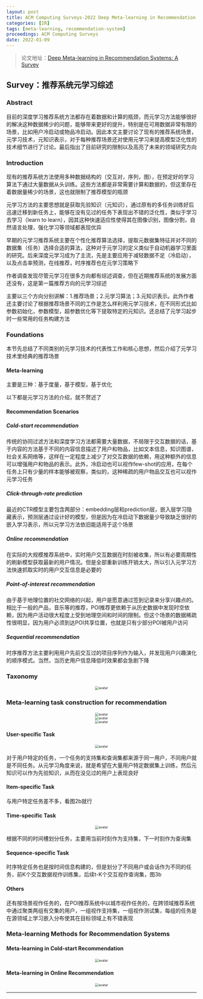 ```yaml
---
layout: post
title: ACM Computing Surveys-2022 Deep Meta-learning in Recommendation Systems：A Survey
categories: [IR]
tags: [meta-learning, recommendation-system]
proceedings: ACM Computing Surveys
date: 2022-01-09
---
```


> 论文地址：[Deep Meta-learning in Recommendation Systems: A Survey](https://dl.acm.org/doi/10.1145/3285029)

## Survey：推荐系统元学习综述

### Abstract

目前的深度学习推荐系统方法都存在着数据和计算的瓶颈，而元学习方法能够很好的解决这种数据稀少的问题，能够带来更好的提升，特别是在可用数据非常有限的场景，比如用户冷启动或物品冷启动。因此本文主要讨论了现有的推荐系统场景，元学习技术，元知识表示，对于每种推荐场景还对使用元学习来提高模型泛化性的技术细节进行了讨论。最后指出了目前研究的限制以及高亮了未来的领域研究方向

### Introduction

现有的推荐系统方法使用多种数据结构的（交互对，序列，图），在预定好的学习算法下通过大量数据从头训练。这些方法都是非常需要计算和数据的，但这里存在着数据量稀少的场景，这也就限制了推荐模型的瓶颈

元学习方法的主要思想就是获取先验知识（元知识），通过原有的多任务训练好后迅速迁移到新任务上，能够在没有见过的任务下表现出不错的泛化性，类似于学习去学习（learn to learn），因其这种快速适应性使得其在图像识别，图像分割，自然语言处理，强化学习等领域都表现优异

早期的元学习推荐系统主要在个性化推荐算法选择，提取元数据集特征并对不同的数据集（任务）选择合适的算法，这种对于元学习的定义类似于自动机器学习里面的研究。后来深度元学习成为了主流，先是主要应用于减轻数据不足（冷启动），以及点击率预测，在线推荐，时序推荐也在元学习策略下

作者调查发现尽管元学习在很多方向都有综述调查，但在近期推荐系统的发展方面还没有，这是第一篇推荐方向的元学习综述

主要以三个方向分别讲解：1.推荐场景；2.元学习算法；3.元知识表示。此外作者还主要讨论了根据推荐场景不同的工作是怎么样利用元学习技术，在不同形式比如参数初始化，参数模型，超参数优化等下提取特定的元知识。还总结了元学习起步时一些常用的任务构建方法

### Foundations

本节先总结了不同类别的元学习技术的代表性工作和核心思想，然后介绍了元学习技术里经典的推荐场景

#### Meta-learning

主要是三种：基于度量，基于模型，基于优化

以下都是元学习方法的介绍，就不赘述了

#### Recommendation Scenarios

##### Cold-start recommendation

传统的协同过滤方法和深度学习方法都需要大量数据，不局限于交互数据的话，基于内容的方法基于不同的内容信息描述了用户和物品，比如文本信息，知识图谱，社会关系网络等，这样在一定程度上减少了对交互数据的依赖，用这种额外的信息可以增强用户和物品的表示。此外，冷启动也可以视作few-shot的应用，在每个任务上只有少量的样本能够被观察，类似的，这种稀疏的用户物品交互也可以视作元学习任务

##### Click-through-rate prediction

最近的CTR模型主要包含两部分：embedding层和prediction层，嵌入层学习隐藏表示，预测层通过设计好的模型，但是因为在冷启动下数据量少导致缺乏很好的嵌入学习表示，所以元学习方法依旧能适用于这个场景

##### Online recommendation

在实际的大规模推荐系统中，实时用户交互数据在时刻被收集，所以有必要周期性的刷新模型获取最新的用户情况。但是全部重新训练开销太大，所以引入元学习方法快速抓取实时的用户交互信息是必要的

##### Point-of-interest recommendation

由于基于地理位置的社交网络的兴起，用户是愿意通过签到记录来分享兴趣点的。相比于一般的产品，音乐等的推荐，POI推荐更依赖于从历史数据中发现时空依赖，因为用户活动很大程度上受到地理空间和时间的限制。但这个场景的数据稀疏性很明显，因为用户必须到达POI共享位置，也就是只有少部分POI被用户访问

##### Sequential recommendation

时序推荐方法主要利用用户先前交互过的项目序列作为输入，并发现用户兴趣演化的顺序模式。当然，当历史用户信息降低时效果都会急剧下降

### Taxonomy

<div align="center" style="float:center"><img src="https://blog-img-1259433191.cos.ap-shanghai.myqcloud.com/Deep Meta-learning in Recommendation Systems/fig1.png" alt="avatar" style="zoom:60%;" /></div>

### Meta-learning task construction for recommendation

<div align="center" style="float:center"><img src="https://blog-img-1259433191.cos.ap-shanghai.myqcloud.com/Deep Meta-learning in Recommendation Systems/tab2.png" alt="avatar" style="zoom:60%;" /></div>

<div align="center" style="float:center"><img src="https://blog-img-1259433191.cos.ap-shanghai.myqcloud.com/Deep Meta-learning in Recommendation Systems/tab3.png" alt="avatar" style="zoom:60%;" /></div>

<div align="center" style="float:center"><img src="https://blog-img-1259433191.cos.ap-shanghai.myqcloud.com/Deep Meta-learning in Recommendation Systems/tab4.png" alt="avatar" style="zoom:60%;" /></div>

#### User-specific Task

<div align="center" style="float:center"><img src="https://blog-img-1259433191.cos.ap-shanghai.myqcloud.com/Deep Meta-learning in Recommendation Systems/fig2.png" alt="avatar" style="zoom:60%;" /></div>

对于用户特定的任务，一个任务的支持集和查询集都来源于同一用户，不同用户就是不同任务。从元学习角度来说，就是希望在大量用户特定数据集上训练，然后元知识可以作为先验知识，从而在没见过的用户上表现良好

#### Item-specific Task

与用户特定任务差不多，看图2b就行

#### Time-specific Task

<div align="center" style="float:center"><img src="https://blog-img-1259433191.cos.ap-shanghai.myqcloud.com/Deep Meta-learning in Recommendation Systems/fig3.png" alt="avatar" style="zoom:60%;" /></div>

根据不同的时间槽划分任务，主要用当前时刻作为支持集，下一时刻作为查询集

#### Sequence-specific Task

时序特定任务也是按时间信息构建的，但是划分了不同用户或会话作为不同的任务，前K个交互数据视作训练集，后续t-K个交互视作查询集，图3b

#### Others

还有按场景视作任务的，在POI推荐系统中以城市视作任务的，在跨领域推荐系统中通过聚类两组有交集的用户，一组视作支持集，一组视作测试集，每组的任务是在源领域上学习嵌入分布使其在目标领域上有不错表现

### Meta-learning Methods for Recommendation Systems

#### Meta-learning in Cold-start Recommendation

<div align="center" style="float:center"><img src="https://blog-img-1259433191.cos.ap-shanghai.myqcloud.com/Deep Meta-learning in Recommendation Systems/tab5.png" alt="avatar" style="zoom:60%;" /></div>

#### Meta-learning in Online Recommendation

<div align="center" style="float:center"><img src="https://blog-img-1259433191.cos.ap-shanghai.myqcloud.com/Deep Meta-learning in Recommendation Systems/tab8.png" alt="avatar" style="zoom:60%;" /></div>

<HR align=left color=#987cb9 SIZE=1>

